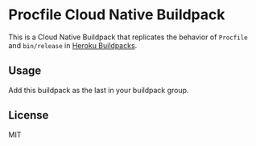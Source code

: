 # Procfile Cloud Native Buildpack

This is a Cloud Native Buildpack that replicates the behavior of `Procfile` and `bin/release` in [Heroku Buildpacks](https://devcenter.heroku.com/articles/buildpacks).

## Usage

Add this buildpack as the last in your buildpack group.

## License

MIT

